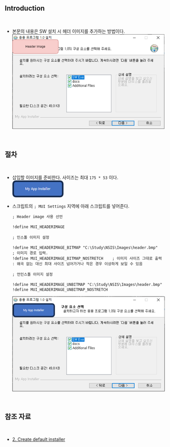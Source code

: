 ## Introduction

<br>

- 본문의 내용은 SW 설치 시 헤더 이미지를 추가하는 방법이다.
    ![헤더 이미지](./Images/30.png)

<br>

## 절차

<br>

- 삽입할 이미지를 준비한다. 사이즈는 최대 `175 * 53` 이다.
    ![삽입 이미지](./Images/header.bmp)

- 스크립트의 `; MUI Settings` 지역에 아래 스크립트를 넣어준다.
    ```text
    ; Header image 사용 선언

    !define MUI_HEADERIMAGE

    ; 인스톨 이미지 설정

    !define MUI_HEADERIMAGE_BITMAP "C:\Study\NSIS\Images\header.bmp"   ; 이미지 경로 입력.
    !define MUI_HEADERIMAGE_BITMAP_NOSTRETCH    ; 이미지 사이즈 그대로 출력 : 왜곡 없는 대신 최대 사이즈 넘어가거나 작은 경우 이상하게 보일 수 있음

    ; 언인스톨 이미지 설정

    !define MUI_HEADERIMAGE_UNBITMAP "C:\Study\NSIS\Images\header.bmp"
    !define MUI_HEADERIMAGE_UNBITMAP_NOSTRETCH
    ```
    ![수정](./Images/31.PNG)

<br>

## 참조 자료

<br>

- [2. Create default installer](2.%20Create%20default%20installer.md)